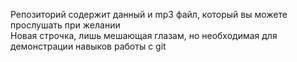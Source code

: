 Репозиторий содержит данный и mp3 файл, который вы можете прослушать при желании  
Новая строчка, лишь мешающая глазам, но необходимая для демонстрации навыков работы с git
